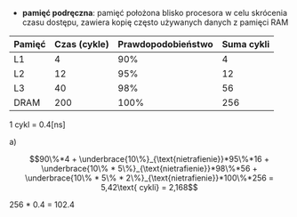 - **pamięć podręczna**: pamięć położona blisko procesora w celu skrócenia czasu dostępu, zawiera kopię często używanych danych z pamięci RAM

| Pamięć | Czas (cykle) | Prawdopodobieństwo |  Suma cykli  |
| ------ | ------------ | ------------------ | ---- |
| L1     | 4            | 90%                |  4   |
| L2     | 12           | 95%                |  12  |
| L3     | 40           | 98%                |  56  |
| DRAM   | 200          | 100%               |  256 |

1 cykl = 0.4[ns]

a)

$$90\%*4 +
\underbrace{10\%}_{\text{nietrafienie}}*95\%*16 +
\underbrace{10\% * 5\%}_{\text{nietrafienie}}*98\%*56 +
\underbrace{10\% * 5\% * 2\%}_{\text{nietrafienie}}*100\%*256 = 5,42\text{ cykli} = 2,168$$

256 * 0.4 = 102.4